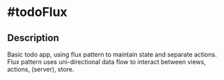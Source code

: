 <h1>#todoFlux</h1>

<h2>Description</h2>
Basic todo app, using flux pattern to maintain state and separate actions. Flux pattern uses uni-directional data flow to interact between views, actions, (server), store.